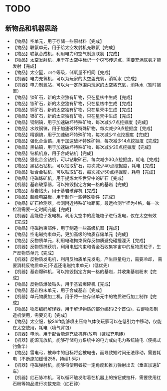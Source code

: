 # TODO 
## 新物品和机器思路
* 【物品】空单元，用于存储一些原材料【完成】
* 【物品】联氨单元，用于给太空发射机充联氨【完成】
* 【物品】联氨合成机，利用电力和空气制造联氨【完成】
* 【物品】太空发射机，用于在太空中标记一个GPS传送点，需要充满联氨才能发射【完成】
* 【物品】太空盔，四个等级，储氧量不相同【完成】
* 【机器】电力充氧机，可以为玩家的太空盔充氧，消耗水【完成】
* 【机器】电力制氧站，可以为一定范围内玩家的太空盔充氧，消耗水（暂时搁置）
* 【物品】钛矿石，新的太空独有矿物，只在星核中生成【完成】
* 【物品】钕矿石，新的太空独有矿物，只在星核中生成【完成】
* 【物品】铜矿石，新的太空独有矿物，只在星壳中生成【完成】
* 【物品】银矿石，新的太空独有矿物，只在星壳中生成【完成】
* 【物品】钢制镐，用于加速破坏特殊矿物，每次减少7点挖掘度【完成】
* 【物品】水纹钢镐，用于加速破坏特殊矿物，每次减少9点挖掘度【完成】
* 【物品】精钢镐，用于加速破坏特殊矿物，每次减少11点挖掘度【完成】
* 【物品】强化合金镐，用于加速破坏特殊矿物，每次减少14点挖掘度【完成】
* 【物品】黑钻镐，用于加速破坏特殊矿物，每次减少20点挖掘度【完成】
* 【物品】钻机机身，用于合成钻机【完成】
* 【物品】强化合金钻机，可以钻取矿石，每次减少30点挖掘度，耗电【完成】
* 【物品】黑钻石钻机，可以钻取矿石，每次减少40点挖掘度，耗电【完成】
* 【物品】钛合金钻机，可以钻取矿石，每次减少50点挖掘度，耗电【完成】
* 【物品】电磁炼矿机，用于提炼太空世界中的矿石【完成】
* 【机器】基岩破穿器，可以摧毁指定方向一格的基岩【完成】
* 【物品】基岩钻头，用于基岩破穿机【完成】
* 【物品】超级电路板，用于制作一些特殊物件【完成】
* 【物品】矿石检测器，检测附近特殊矿物距离，最远检测半径为4格，每一次检测需要一定时间充能【完成】
* 【机器】高能粒子发电机，利用太空中的高能粒子进行发电，仅在太空有效【完成】
* 【物品】电磁拘束部件，用于制造一些高级机器【完成】
* 【物品】空电磁拘束单元，更加高级的物质存储单元【完成】
* 【物品】反物质单元，利用电磁拘束保存反物质避免碰撞湮灭【完成】
* 【机器】反物质捕获机，利用电磁拘束和青金石收集宇宙中的反物质粒子，生产反物质单元【完成】
* 【机器】反物质发电机，利用反物质单元发电，产生巨量电力，需要冷却，
需要消耗反物质单元(不返还电磁拘束单元)（低优先）
* 【机器】基岩爆碎机，可以摧毁指定方向一格的基岩，并收集基岩粉末【完成】
* 【物品】反物质爆破钻头，用于基岩爆碎机【完成】
* 【物品】基岩粉末单元，用于合成基岩【完成】
* 【机器】单元物质加工机，用于将一些存储单元中的物质进行加工制作【完成】
* 【物品】物质编码解译器，用于解译物质的部分编码(2个首位)，右键物质制造机使用，需要充电【完成】
* 【物品】太空服，按Shift能够喷出压缩气体使玩家可以在低引力中移动，仅能在太空使用，耗电（喷气背包）
* 【机器】电池，用于配合能源充放机存/放电（蓬松充电砖）
* 【机器】能源充放机，能够存储电力系统中的电力或向电力系统输电（便携式钓鱼竿）
* 【物品】雷电弓，被命中的目标将会被电击，而导致短时间无法移动，需要耗电（不断施加缓慢255，持续1.5秒）
* 【机器】电磁弹射机，能够将使用者按一定角度和推力弹射出去（垂直加速矿车）
* 【机器】红石脉冲机，可以循环触发附着在机器上的按钮或拉杆，需要使用红石粉等物品进行次数充能（红石钟）